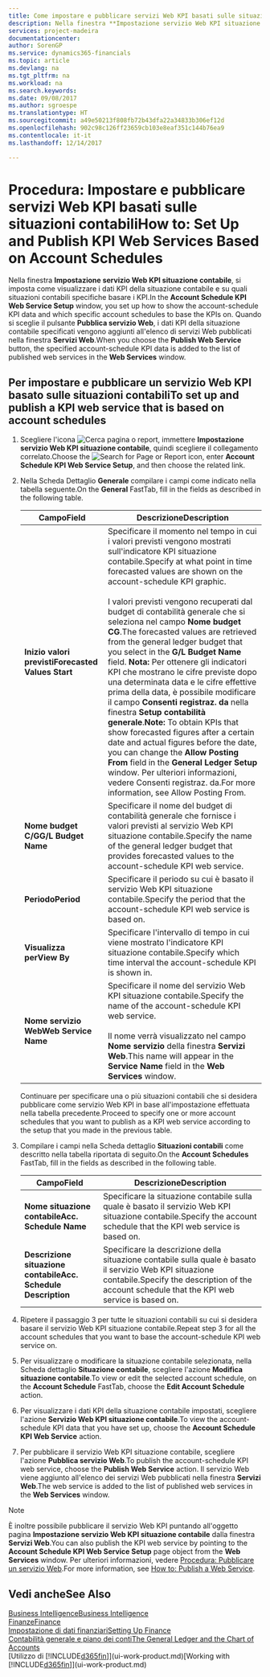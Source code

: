 ```yaml
---
title: Come impostare e pubblicare servizi Web KPI basati sulle situazioni contabili | Microsoft Docs
description: Nella finestra **Impostazione servizio Web KPI situazione contabile**, si imposta come visualizzare i dati KPI della situazione contabile e su quali situazioni contabili specifiche basare i KPI.
services: project-madeira
documentationcenter: 
author: SorenGP
ms.service: dynamics365-financials
ms.topic: article
ms.devlang: na
ms.tgt_pltfrm: na
ms.workload: na
ms.search.keywords: 
ms.date: 09/08/2017
ms.author: sgroespe
ms.translationtype: HT
ms.sourcegitcommit: a49e50213f808fb72b43dfa22a34833b306ef12d
ms.openlocfilehash: 902c98c126ff23659cb103e8eaf351c144b76ea9
ms.contentlocale: it-it
ms.lasthandoff: 12/14/2017

---
```

# <a name="how-to-set-up-and-publish-kpi-web-services-based-on-account-schedules"></a><span data-ttu-id="a4b32-103">Procedura: Impostare e pubblicare servizi Web KPI basati sulle situazioni contabili</span><span class="sxs-lookup"><span data-stu-id="a4b32-103">How to: Set Up and Publish KPI Web Services Based on Account Schedules</span></span>
<span data-ttu-id="a4b32-104">Nella finestra **Impostazione servizio Web KPI situazione contabile**, si imposta come visualizzare i dati KPI della situazione contabile e su quali situazioni contabili specifiche basare i KPI.</span><span class="sxs-lookup"><span data-stu-id="a4b32-104">In the **Account Schedule KPI Web Service Setup** window, you set up how to show the account-schedule KPI data and which specific account schedules to base the KPIs on.</span></span> <span data-ttu-id="a4b32-105">Quando si sceglie il pulsante **Pubblica servizio Web**, i dati KPI della situazione contabile specificati vengono aggiunti all'elenco di servizi Web pubblicati nella finestra **Servizi Web**.</span><span class="sxs-lookup"><span data-stu-id="a4b32-105">When you choose the **Publish Web Service** button, the specified account-schedule KPI data is added to the list of published web services in the **Web Services** window.</span></span>  

## <a name="to-set-up-and-publish-a-kpi-web-service-that-is-based-on-account-schedules"></a><span data-ttu-id="a4b32-106">Per impostare e pubblicare un servizio Web KPI basato sulle situazioni contabili</span><span class="sxs-lookup"><span data-stu-id="a4b32-106">To set up and publish a KPI web service that is based on account schedules</span></span>  

1.  <span data-ttu-id="a4b32-107">Scegliere l'icona ![Cerca pagina o report](media/ui-search/search_small.png "icona Cerca pagina o report"), immettere **Impostazione servizio Web KPI situazione contabile**, quindi scegliere il collegamento correlato.</span><span class="sxs-lookup"><span data-stu-id="a4b32-107">Choose the ![Search for Page or Report](media/ui-search/search_small.png "Search for Page or Report icon") icon, enter **Account Schedule KPI Web Service Setup**, and then choose the related link.</span></span>  
2.  <span data-ttu-id="a4b32-108">Nella Scheda Dettaglio **Generale** compilare i campi come indicato nella tabella seguente.</span><span class="sxs-lookup"><span data-stu-id="a4b32-108">On the **General** FastTab, fill in the fields as described in the following table.</span></span>  

    |<span data-ttu-id="a4b32-109">Campo</span><span class="sxs-lookup"><span data-stu-id="a4b32-109">Field</span></span>|<span data-ttu-id="a4b32-110">Descrizione</span><span class="sxs-lookup"><span data-stu-id="a4b32-110">Description</span></span>|  
    |---------------------------------|---------------------------------------|  
    |<span data-ttu-id="a4b32-111">**Inizio valori previsti**</span><span class="sxs-lookup"><span data-stu-id="a4b32-111">**Forecasted Values Start**</span></span>|<span data-ttu-id="a4b32-112">Specificare il momento nel tempo in cui i valori previsti vengono mostrati sull'indicatore KPI situazione contabile.</span><span class="sxs-lookup"><span data-stu-id="a4b32-112">Specify at what point in time forecasted values are shown on the account-schedule KPI graphic.</span></span><br /><br /> <span data-ttu-id="a4b32-113">I valori previsti vengono recuperati dal budget di contabilità generale che si seleziona nel campo **Nome budget CG**.</span><span class="sxs-lookup"><span data-stu-id="a4b32-113">The forecasted values are retrieved from the general ledger budget that you select in the **G/L Budget Name** field.</span></span> <span data-ttu-id="a4b32-114">**Nota:**  Per ottenere gli indicatori KPI che mostrano le cifre previste dopo una determinata data e le cifre effettive prima della data, è possibile modificare il campo **Consenti registraz. da** nella finestra **Setup contabilità generale**.</span><span class="sxs-lookup"><span data-stu-id="a4b32-114">**Note:**  To obtain KPIs that show forecasted figures after a certain date and actual figures before the date, you can change the **Allow Posting From** field in the **General Ledger Setup** window.</span></span> <span data-ttu-id="a4b32-115">Per ulteriori informazioni, vedere Consenti registraz. da.</span><span class="sxs-lookup"><span data-stu-id="a4b32-115">For more information, see Allow Posting From.</span></span>|  
    |<span data-ttu-id="a4b32-116">**Nome budget C/G**</span><span class="sxs-lookup"><span data-stu-id="a4b32-116">**G/L Budget Name**</span></span>|<span data-ttu-id="a4b32-117">Specificare il nome del budget di contabilità generale che fornisce i valori previsti al servizio Web KPI situazione contabile.</span><span class="sxs-lookup"><span data-stu-id="a4b32-117">Specify the name of the general ledger budget that provides forecasted values to the account-schedule KPI web service.</span></span>|  
    |<span data-ttu-id="a4b32-118">**Periodo**</span><span class="sxs-lookup"><span data-stu-id="a4b32-118">**Period**</span></span>|<span data-ttu-id="a4b32-119">Specificare il periodo su cui è basato il servizio Web KPI situazione contabile.</span><span class="sxs-lookup"><span data-stu-id="a4b32-119">Specify the period that the account-schedule KPI web service is based on.</span></span>|  
    |<span data-ttu-id="a4b32-120">**Visualizza per**</span><span class="sxs-lookup"><span data-stu-id="a4b32-120">**View By**</span></span>|<span data-ttu-id="a4b32-121">Specificare l'intervallo di tempo in cui viene mostrato l'indicatore KPI situazione contabile.</span><span class="sxs-lookup"><span data-stu-id="a4b32-121">Specify which time interval the account-schedule KPI is shown in.</span></span>|  
    |<span data-ttu-id="a4b32-122">**Nome servizio Web**</span><span class="sxs-lookup"><span data-stu-id="a4b32-122">**Web Service Name**</span></span>|<span data-ttu-id="a4b32-123">Specificare il nome del servizio Web KPI situazione contabile.</span><span class="sxs-lookup"><span data-stu-id="a4b32-123">Specify the name of the account-schedule KPI web service.</span></span><br /><br /> <span data-ttu-id="a4b32-124">Il nome verrà visualizzato nel campo **Nome servizio** della finestra **Servizi Web**.</span><span class="sxs-lookup"><span data-stu-id="a4b32-124">This name will appear in the **Service Name** field in the **Web Services** window.</span></span>|  

    <span data-ttu-id="a4b32-125">Continuare per specificare una o più situazioni contabili che si desidera pubblicare come servizio Web KPI in base all'impostazione effettuata nella tabella precedente.</span><span class="sxs-lookup"><span data-stu-id="a4b32-125">Proceed to specify one or more account schedules that you want to publish as a KPI web service according to the setup that you made in the previous table.</span></span>  

3.  <span data-ttu-id="a4b32-126">Compilare i campi nella Scheda dettaglio **Situazioni contabili** come descritto nella tabella riportata di seguito.</span><span class="sxs-lookup"><span data-stu-id="a4b32-126">On the **Account Schedules** FastTab, fill in the fields as described in the following table.</span></span>  

    |<span data-ttu-id="a4b32-127">Campo</span><span class="sxs-lookup"><span data-stu-id="a4b32-127">Field</span></span>|<span data-ttu-id="a4b32-128">Descrizione</span><span class="sxs-lookup"><span data-stu-id="a4b32-128">Description</span></span>|  
    |---------------------------------|---------------------------------------|  
    |<span data-ttu-id="a4b32-129">**Nome situazione contabile**</span><span class="sxs-lookup"><span data-stu-id="a4b32-129">**Acc. Schedule Name**</span></span>|<span data-ttu-id="a4b32-130">Specificare la situazione contabile sulla quale è basato il servizio Web KPI situazione contabile.</span><span class="sxs-lookup"><span data-stu-id="a4b32-130">Specify the account schedule that the KPI web service is based on.</span></span>|  
    |<span data-ttu-id="a4b32-131">**Descrizione situazione contabile**</span><span class="sxs-lookup"><span data-stu-id="a4b32-131">**Acc. Schedule Description**</span></span>|<span data-ttu-id="a4b32-132">Specificare la descrizione della situazione contabile sulla quale è basato il servizio Web KPI situazione contabile.</span><span class="sxs-lookup"><span data-stu-id="a4b32-132">Specify the description of the account schedule that the KPI web service is based on.</span></span>|  

4.  <span data-ttu-id="a4b32-133">Ripetere il passaggio 3 per tutte le situazioni contabili su cui si desidera basare il servizio Web KPI situazione contabile.</span><span class="sxs-lookup"><span data-stu-id="a4b32-133">Repeat step 3 for all the account schedules that you want to base the account-schedule KPI web service on.</span></span>  
5.  <span data-ttu-id="a4b32-134">Per visualizzare o modificare la situazione contabile selezionata, nella Scheda dettaglio **Situazione contabile**, scegliere l'azione **Modifica situazione contabile**.</span><span class="sxs-lookup"><span data-stu-id="a4b32-134">To view or edit the selected account schedule, on the **Account Schedule** FastTab, choose the **Edit Account Schedule** action.</span></span>  
6.  <span data-ttu-id="a4b32-135">Per visualizzare i dati KPI della situazione contabile impostati, scegliere l'azione **Servizio Web KPI situazione contabile**.</span><span class="sxs-lookup"><span data-stu-id="a4b32-135">To view the account-schedule KPI data that you have set up, choose the **Account Schedule KPI Web Service** action.</span></span>  
7.  <span data-ttu-id="a4b32-136">Per pubblicare il servizio Web KPI situazione contabile, scegliere l'azione **Pubblica servizio Web**.</span><span class="sxs-lookup"><span data-stu-id="a4b32-136">To publish the account-schedule KPI web service, choose the **Publish Web Service** action.</span></span> <span data-ttu-id="a4b32-137">Il servizio Web viene aggiunto all'elenco dei servizi Web pubblicati nella finestra **Servizi Web**.</span><span class="sxs-lookup"><span data-stu-id="a4b32-137">The web service is added to the list of published web services in the **Web Services** window.</span></span>  

> [!NOTE]  
>  <span data-ttu-id="a4b32-138">È inoltre possibile pubblicare il servizio Web KPI puntando all'oggetto pagina **Impostazione servizio Web KPI situazione contabile** dalla finestra **Servizi Web**.</span><span class="sxs-lookup"><span data-stu-id="a4b32-138">You can also publish the KPI web service by pointing to the **Account Schedule KPI Web Service Setup** page object from the **Web Services** window.</span></span> <span data-ttu-id="a4b32-139">Per ulteriori informazioni, vedere [Procedura: Pubblicare un servizio Web](across-how-publish-web-service.md).</span><span class="sxs-lookup"><span data-stu-id="a4b32-139">For more information, see [How to: Publish a Web Service](across-how-publish-web-service.md).</span></span>  

## <a name="see-also"></a><span data-ttu-id="a4b32-140">Vedi anche</span><span class="sxs-lookup"><span data-stu-id="a4b32-140">See Also</span></span>  
[<span data-ttu-id="a4b32-141">Business Intelligence</span><span class="sxs-lookup"><span data-stu-id="a4b32-141">Business Intelligence</span></span>](bi.md)  
[<span data-ttu-id="a4b32-142">Finanze</span><span class="sxs-lookup"><span data-stu-id="a4b32-142">Finance</span></span>](finance.md)  
[<span data-ttu-id="a4b32-143">Impostazione di dati finanziari</span><span class="sxs-lookup"><span data-stu-id="a4b32-143">Setting Up Finance</span></span>](finance-setup-finance.md)  
[<span data-ttu-id="a4b32-144">Contabilità generale e piano dei conti</span><span class="sxs-lookup"><span data-stu-id="a4b32-144">The General Ledger and the Chart of Accounts</span></span>](finance-general-ledger.md)  
<span data-ttu-id="a4b32-145">[Utilizzo di [!INCLUDE[d365fin](includes/d365fin_md.md)]](ui-work-product.md)</span><span class="sxs-lookup"><span data-stu-id="a4b32-145">[Working with [!INCLUDE[d365fin](includes/d365fin_md.md)]](ui-work-product.md)</span></span>


